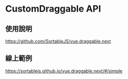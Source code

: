 # CustomDraggable API

## 使用說明
https://github.com/SortableJS/vue.draggable.next

## 線上範例
https://sortablejs.github.io/vue.draggable.next/#/simple